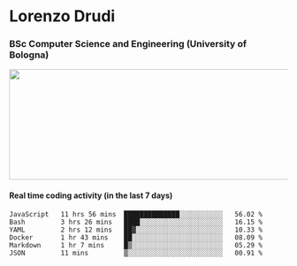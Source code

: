 # Lorenzo Drudi
### BSc Computer Science and Engineering (University of Bologna)

<img src="https://github-readme-stats.vercel.app/api?username=LorenzoDrudi&count_private=true&show_icons=true&theme=gruvbox" height=200px width=550px>

<!---Use wakatime plugins to track the coding time--->
#### Real time coding activity (in the last 7 days)
<!--START_SECTION:waka-->

```text
JavaScript   11 hrs 56 mins  ██████████████░░░░░░░░░░░   56.02 %
Bash         3 hrs 26 mins   ████░░░░░░░░░░░░░░░░░░░░░   16.15 %
YAML         2 hrs 12 mins   ██▓░░░░░░░░░░░░░░░░░░░░░░   10.33 %
Docker       1 hr 43 mins    ██░░░░░░░░░░░░░░░░░░░░░░░   08.09 %
Markdown     1 hr 7 mins     █▒░░░░░░░░░░░░░░░░░░░░░░░   05.29 %
JSON         11 mins         ▒░░░░░░░░░░░░░░░░░░░░░░░░   00.91 %
```

<!--END_SECTION:waka-->
